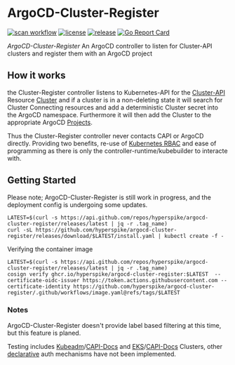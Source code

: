 # ArgoCD-Cluster-Register

[![scan workflow](https://github.com/hyperspike/argocd-cluster-register/actions/workflows/scan.yaml/badge.svg)](https://github.com/hyperspike/argocd-cluster-register/actions/workflows/scan.yaml)
[![license](https://badgen.net/github/license/hyperspike/argocd-cluster-register/)](https://github.com/hyperspike/argocd-cluster-register/blob/main/LICENSE)
[![release](https://badgen.net/github/release/hyperspike/argocd-cluster-register/stable)](https://github.com/hyperspike/argocd-cluster-register/releases/latest)
[![Go Report Card](https://goreportcard.com/badge/github.com/hyperspike/argocd-cluster-register)](https://goreportcard.com/report/github.com/hyperspike/argocd-cluster-register)

_ArgoCD-Cluster-Register_ An ArgoCD controller to listen for Cluster-API clusters and register them with an ArgoCD project

## How it works

the Cluster-Register controller listens to Kubernetes-API for the [Cluster-API](https://cluster-api.sigs.k8s.io/) Resource [Cluster](https://doc.crds.dev/github.com/kubernetes-sigs/cluster-api/cluster.x-k8s.io/Cluster/v1beta1@v1.2.0) and if a cluster is in a non-deleting state it will search for Cluster Connecting resources and add a deterministic Cluster secret into the ArgoCD namespace. Furthermore it will then add the Cluster to the appropriate ArgoCD [Projects](https://doc.crds.dev/github.com/argoproj/argo-cd/argoproj.io/AppProject/v1alpha1@v2.4.4).

Thus the Cluster-Register controller never contacts CAPI or ArgoCD directly. Providing two benefits, re-use of [Kubernetes RBAC](https://kubernetes.io/docs/reference/access-authn-authz/rbac/) and ease of programming as there is only the controller-runtime/kubebuilder to interacte with.

## Getting Started

Please note; ArgoCD-Cluster-Register is still work in progress, and the deployment config is undergoing some updates.

    LATEST=$(curl -s https://api.github.com/repos/hyperspike/argocd-cluster-register/releases/latest | jq -r .tag_name)
    curl -sL https://github.com/hyperspike/argocd-cluster-register/releases/download/$LATEST/install.yaml | kubectl create -f -

Verifying the container image

    LATEST=$(curl -s https://api.github.com/repos/hyperspike/argocd-cluster-register/releases/latest | jq -r .tag_name)
    cosign verify ghcr.io/hyperspike/argocd-cluster-register:$LATEST  --certificate-oidc-issuer https://token.actions.githubusercontent.com --certificate-identity https://github.com/hyperspike/argocd-cluster-register/.github/workflows/image.yaml@refs/tags/$LATEST

### Notes

ArgoCD-Cluster-Register doesn't provide label based filtering at this time, but this feature is planed.

Testing includes [Kubeadm](https://kubernetes.io/docs/reference/setup-tools/kubeadm/)/[CAPI-Docs](https://cluster-api.sigs.k8s.io/tasks/kubeadm-bootstrap.html) and [EKS](https://www.amazonaws.cn/en/eks/)/[CAPI-Docs](https://cluster-api-aws.sigs.k8s.io/topics/eks/enabling.html) Clusters, other [declarative](https://argo-cd.readthedocs.io/en/stable/operator-manual/declarative-setup/#clusters) auth mechanisms have not been implemented.
